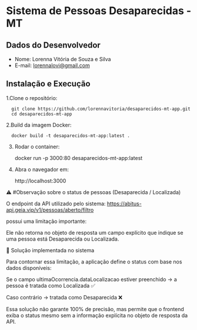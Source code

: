 # Sistema de Pessoas Desaparecidas - MT

## Dados do Desenvolvedor
- Nome: Lorenna Vitória de Souza e Silva
- E-mail: lorennalovi@gmail.com

## Instalação e Execução

   1.Clone o repositório:
   
      git clone https://github.com/lorennavitoria/desaparecidos-mt-app.git
      cd desaparecidos-mt-app
      
   2.Build da imagem Docker:
   
      docker build -t desaparecidos-mt-app:latest .

   3. Rodar o container:

      docker run -p 3000:80 desaparecidos-mt-app:latest
      
   4. Abra o navegador em:
   
      http://localhost:3000




⚠️ #Observação sobre o status de pessoas (Desaparecida / Localizada)

O endpoint da API utilizado pelo sistema:
https://abitus-api.geia.vip/v1/pessoas/aberto/filtro

possui uma limitação importante:

Ele não retorna no objeto de resposta um campo explícito que indique se uma pessoa está Desaparecida ou Localizada.

🔧 Solução implementada no sistema

Para contornar essa limitação, a aplicação define o status com base nos dados disponíveis:

Se o campo ultimaOcorrencia.dataLocalizacao estiver preenchido → a pessoa é tratada como Localizada ✅

Caso contrário → tratada como Desaparecida ❌

Essa solução não garante 100% de precisão, mas permite que o frontend exiba o status mesmo sem a informação explícita no objeto de resposta da API.

